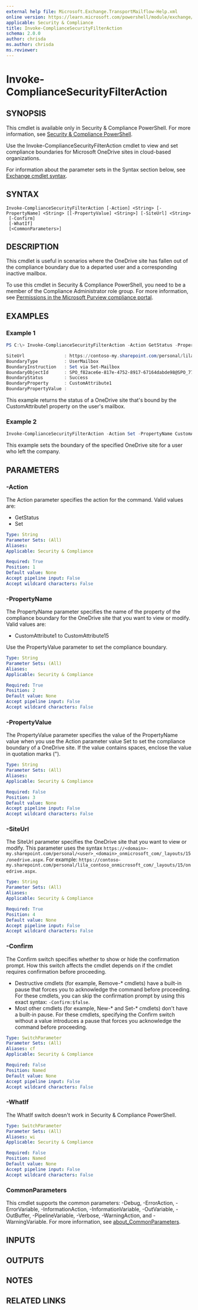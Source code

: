 ```yaml
---
external help file: Microsoft.Exchange.TransportMailflow-Help.xml
online version: https://learn.microsoft.com/powershell/module/exchange/invoke-compliancesecurityfilteraction
applicable: Security & Compliance
title: Invoke-ComplianceSecurityFilterAction
schema: 2.0.0
author: chrisda
ms.author: chrisda
ms.reviewer:
---
```


# Invoke-ComplianceSecurityFilterAction

## SYNOPSIS
This cmdlet is available only in Security & Compliance PowerShell. For more information, see [Security & Compliance PowerShell](https://learn.microsoft.com/powershell/exchange/scc-powershell).

Use the Invoke-ComplianceSecurityFilterAction cmdlet to view and set compliance boundaries for Microsoft OneDrive sites in cloud-based organizations.

For information about the parameter sets in the Syntax section below, see [Exchange cmdlet syntax](https://learn.microsoft.com/powershell/exchange/exchange-cmdlet-syntax).

## SYNTAX

```
Invoke-ComplianceSecurityFilterAction [-Action] <String> [-PropertyName] <String> [[-PropertyValue] <String>] [-SiteUrl] <String>
 [-Confirm]
 [-WhatIf]
 [<CommonParameters>]
```

## DESCRIPTION
This cmdlet is useful in scenarios where the OneDrive site has fallen out of the compliance boundary due to a departed user and a corresponding inactive mailbox.

To use this cmdlet in Security & Compliance PowerShell, you need to be a member of the Compliance Administrator role group. For more information, see [Permissions in the Microsoft Purview compliance portal](https://learn.microsoft.com/purview/microsoft-365-compliance-center-permissions).

## EXAMPLES

### Example 1
```powershell
PS C:\> Invoke-ComplianceSecurityFilterAction -Action GetStatus -PropertyName CustomAttribute1 -SiteUrl https://contoso-my.sharepoint.com/personal/lila_contoso_onmicrosoft_com/_layouts/15/onedrive.aspx

SiteUrl               : https://contoso-my.sharepoint.com/personal/lila_contoso_onmicrosoft_com/_layouts/15/onedrive.aspx
BoundaryType          : UserMailbox
BoundaryInstruction   : Set via Set-Mailbox
BoundaryObjectId      : SPO_f82ace6e-817e-4752-8917-67164dabde98@SPO_775ea11f-a2af-7821-b04c-9848e903ce47
BoundaryStatus        : Success
BoundaryProperty      : CustomAttribute1
BoundaryPropertyValue :
```

This example returns the status of a OneDrive site that's bound by the CustomAttribute1 property on the user's mailbox.

### Example 2
```powershell
Invoke-ComplianceSecurityFilterAction -Action Set -PropertyName CustomAttribute1 -PropertyValue "Research and Development" -SiteUrl https://contoso-my.sharepoint.com/personal/lila_contoso_onmicrosoft_com/_layouts/15/onedrive.aspx
```

This example sets the boundary of the specified OneDrive site for a user who left the company.

## PARAMETERS

### -Action
The Action parameter specifies the action for the command. Valid values are:

- GetStatus
- Set

```yaml
Type: String
Parameter Sets: (All)
Aliases:
Applicable: Security & Compliance

Required: True
Position: 1
Default value: None
Accept pipeline input: False
Accept wildcard characters: False
```

### -PropertyName
The PropertyName parameter specifies the name of the property of the compliance boundary for the OneDrive site that you want to view or modify. Valid values are:

- CustomAttribute1 to CustomAttribute15

Use the PropertyValue parameter to set the compliance boundary.

```yaml
Type: String
Parameter Sets: (All)
Aliases:
Applicable: Security & Compliance

Required: True
Position: 2
Default value: None
Accept pipeline input: False
Accept wildcard characters: False
```

### -PropertyValue
The PropertyValue parameter specifies the value of the PropertyName value when you use the Action parameter value Set to set the compliance boundary of a OneDrive site. If the value contains spaces, enclose the value in quotation marks (").

```yaml
Type: String
Parameter Sets: (All)
Aliases:
Applicable: Security & Compliance

Required: False
Position: 3
Default value: None
Accept pipeline input: False
Accept wildcard characters: False
```

### -SiteUrl
The SiteUrl parameter specifies the OneDrive site that you want to view or modify. This parameter uses the syntax `https://<domain>-my.sharepoint.com/personal/<user>_<domain>_onmicrosoft_com/_layouts/15/onedrive.aspx`. For example: `https://contoso-my.sharepoint.com/personal/lila_contoso_onmicrosoft_com/_layouts/15/onedrive.aspx`.

```yaml
Type: String
Parameter Sets: (All)
Aliases:
Applicable: Security & Compliance

Required: True
Position: 4
Default value: None
Accept pipeline input: False
Accept wildcard characters: False
```

### -Confirm
The Confirm switch specifies whether to show or hide the confirmation prompt. How this switch affects the cmdlet depends on if the cmdlet requires confirmation before proceeding.

- Destructive cmdlets (for example, Remove-\* cmdlets) have a built-in pause that forces you to acknowledge the command before proceeding. For these cmdlets, you can skip the confirmation prompt by using this exact syntax: `-Confirm:$false`.
- Most other cmdlets (for example, New-\* and Set-\* cmdlets) don't have a built-in pause. For these cmdlets, specifying the Confirm switch without a value introduces a pause that forces you acknowledge the command before proceeding.

```yaml
Type: SwitchParameter
Parameter Sets: (All)
Aliases: cf
Applicable: Security & Compliance

Required: False
Position: Named
Default value: None
Accept pipeline input: False
Accept wildcard characters: False
```

### -WhatIf
The WhatIf switch doesn't work in Security & Compliance PowerShell.

```yaml
Type: SwitchParameter
Parameter Sets: (All)
Aliases: wi
Applicable: Security & Compliance

Required: False
Position: Named
Default value: None
Accept pipeline input: False
Accept wildcard characters: False
```

### CommonParameters
This cmdlet supports the common parameters: -Debug, -ErrorAction, -ErrorVariable, -InformationAction, -InformationVariable, -OutVariable, -OutBuffer, -PipelineVariable, -Verbose, -WarningAction, and -WarningVariable. For more information, see [about_CommonParameters](https://go.microsoft.com/fwlink/p/?LinkID=113216).

## INPUTS

## OUTPUTS

## NOTES

## RELATED LINKS
